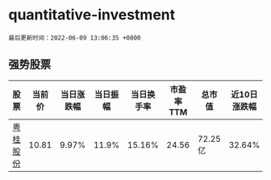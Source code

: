 # quantitative-investment

`最后更新时间：2022-06-09 13:06:35 +0800`

## 强势股票

|股票|当前价|当日涨跌幅|当日振幅|当日换手率|市盈率TTM|总市值|近10日涨跌幅|
|----|----|----|----|----|----|----|----|
|[粤桂股份](https://xueqiu.com/S/SZ000833)|10.81|9.97%|11.9%|15.16%|24.56|72.25亿|32.64%|
